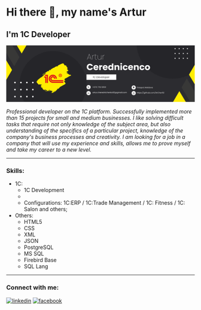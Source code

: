 # Hi there 👋, my name's Artur
## I'm 1C Developer
![I'm 1C Developer](/Linkedin%20Banner.png)

_Professional developer on the 1C platform. Successfully implemented more than 15 projects for small and medium businesses. I like solving difficult tasks that 
require not only knowledge of the subject area, but also understanding of the specifics of a particular project, knowledge of the company's business processes 
and creativity. I am looking for a job in a company that will use my experience and skills, allows me to prove myself and take my career to a new level._
____

### **Skills:**
+ 1С:
  + 1C Development
  + 
  + Configurations: 1C:ERP / 1C:Trade Management / 1C: Fitness / 1C: Salon and others;
+ Others:
  + HTML5
  + CSS
  + XML
  + JSON
  + PostgreSQL
  + MS SQL
  + Firebird Base
  + SQL Lang

____
### **Connect with me:**

[<img src='https://cdn.jsdelivr.net/npm/simple-icons@3.0.1/icons/linkedin.svg' alt='linkedin' height='40'>](https://www.linkedin.com/in/artur-cerednicenco-31528b1b3//)  [<img src='https://cdn.jsdelivr.net/npm/simple-icons@3.0.1/icons/facebook.svg' alt='facebook' height='40'>](https://www.facebook.com/frysty.art/)  


